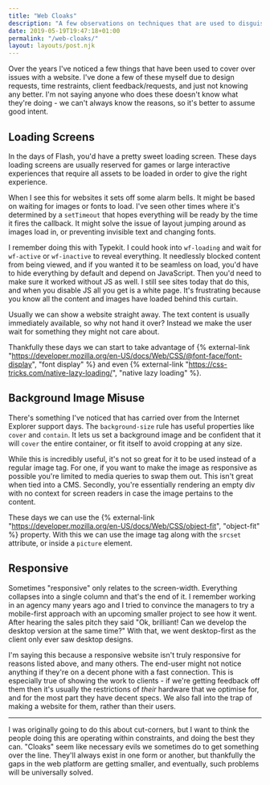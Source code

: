 ```yaml
---
title: "Web Cloaks"
description: "A few observations on techniques that are used to disguise a problem with a website."
date: 2019-05-19T19:47:18+01:00
permalink: "/web-cloaks/"
layout: layouts/post.njk
---
```


Over the years I've noticed a few things that have been used to cover over issues with a website. I've done a few of these myself due to design requests, time restraints, client feedback/requests, and just not knowing any better. I'm not saying anyone who does these doesn't know what they're doing - we can't always know the reasons, so it's better to assume good intent.

## Loading Screens

In the days of Flash, you'd have a pretty sweet loading screen. These days loading screens are usually reserved for games or large interactive experiences that require all assets to be loaded in order to give the right experience.

When I see this for websites it sets off some alarm bells. It might be based on waiting for images or fonts to load. I've seen other times where it's determined by a `setTimeout` that hopes everything will be ready by the time it fires the callback. It might solve the issue of layout jumping around as images load in, or preventing invisible text and changing fonts.

I remember doing this with Typekit. I could hook into `wf-loading` and wait for `wf-active` or `wf-inactive` to reveal everything. It needlessly blocked content from being viewed, and if you wanted it to be seamless on load, you'd have to hide everything by default and depend on JavaScript. Then you'd need to make sure it worked without JS as well. I still see sites today that do this, and when you disable JS all you get is a white page. It's frustrating because you know all the content and images have loaded behind this curtain.

Usually we can show a website straight away. The text content is usually immediately available, so why not hand it over? Instead we make the user wait for something they might not care about.

Thankfully these days we can start to take advantage of {% external-link "https://developer.mozilla.org/en-US/docs/Web/CSS/@font-face/font-display", "font display" %} and even {% external-link "https://css-tricks.com/native-lazy-loading/", "native lazy loading" %}.

## Background Image Misuse

There's something I've noticed that has carried over from the Internet Explorer support days. The `background-size` rule has useful properties like `cover` and `contain`. It lets us set a background image and be confident that it will `cover` the entire container, or fit itself to avoid cropping at any size.

While this is incredibly useful, it's not so great for it to be used instead of a regular image tag. For one, if you want to make the image as responsive as possible you're limited to media queries to swap them out. This isn't great when tied into a CMS. Secondly, you're essentially rendering an empty div with no context for screen readers in case the image pertains to the content.

These days we can use the {% external-link "https://developer.mozilla.org/en-US/docs/Web/CSS/object-fit", "object-fit" %} property. With this we can use the image tag along with the `srcset` attribute, or inside a `picture` element.

## Responsive

Sometimes "responsive" only relates to the screen-width. Everything collapses into a single column and that's the end of it. I remember working in an agency many years ago and I tried to convince the managers to try a mobile-first approach with an upcoming smaller project to see how it went. After hearing the sales pitch they said "Ok, brilliant! Can we develop the desktop version at the same time?" With that, we went desktop-first as the client only ever saw desktop designs.

I'm saying this because a responsive website isn't truly responsive for reasons listed above, and many others. The end-user might not notice anything if they're on a decent phone with a fast connection. This is especially true of showing the work to clients - if we're getting feedback off them then it's usually the restrictions of _their_ hardware that we optimise for, and for the most part they have decent specs. We also fall into the trap of making a website for them, rather than their users.

---

I was originally going to do this about cut-corners, but I want to think the people doing this are operating within constraints, and doing the best they can. "Cloaks" seem like necessary evils we sometimes do to get something over the line. They'll always exist in one form or another, but thankfully the gaps in the web platform are getting smaller, and eventually, such problems will be universally solved.
